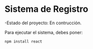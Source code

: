 <h1> Sistema de Registro </h1>

-Estado del proyecto: En contrucción.

Para ejecutar el sistema, debes poner:

```npm install react```
